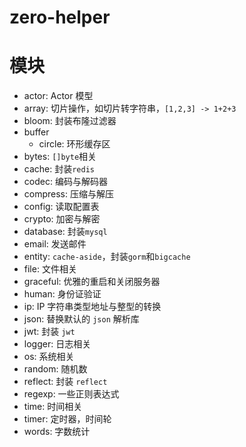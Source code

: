 # zero-helper

# 模块

- actor: Actor 模型
- array: 切片操作，如切片转字符串，`[1,2,3] -> 1+2+3`
- bloom: 封装布隆过滤器
- buffer
  - circle: 环形缓存区
- bytes: `[]byte`相关
- cache: 封装`redis`
- codec: 编码与解码器
- compress: 压缩与解压
- config: 读取配置表
- crypto: 加密与解密
- database: 封装`mysql`
- email: 发送邮件
- entity: `cache-aside`，封装`gorm`和`bigcache`
- file: 文件相关
- graceful: 优雅的重启和关闭服务器
- human: 身份证验证
- ip: IP 字符串类型地址与整型的转换
- json: 替换默认的 `json` 解析库
- jwt: 封装 `jwt`
- logger: 日志相关
- os: 系统相关
- random: 随机数
- reflect: 封装 `reflect`
- regexp: 一些正则表达式
- time: 时间相关
- timer: 定时器，时间轮
- words: 字数统计

